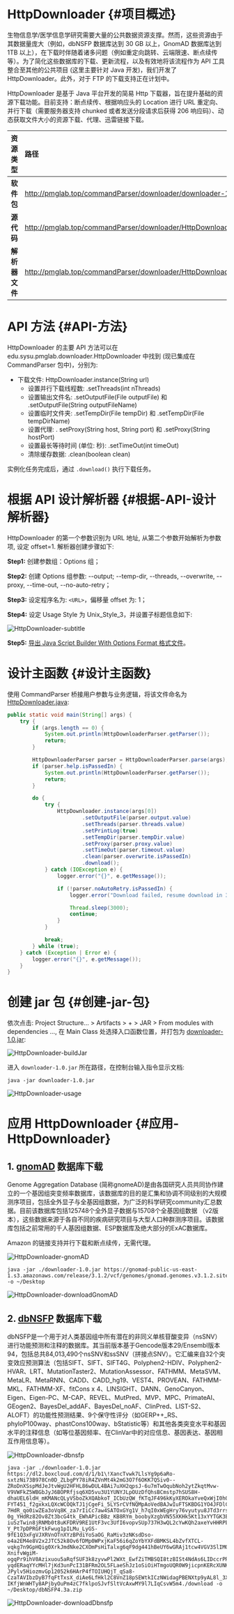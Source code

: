 # HttpDownloader {#项目概述}

生物信息学/医学信息学研究需要大量的公共数据资源支撑。然而，这些资源由于其数据量庞大（例如，dbNSFP 数据库达到 30 GB 以上，GnomAD 数据库达到 1TB 以上），在下载时伴随着诸多问题（例如重定向跳转、云端限速、断点续传等）。为了简化这些数据库的下载、更新流程，以及有效地将该流程作为 API 工具整合至其他的公共项目 (这里主要针对 Java 开发)，我们开发了HttpDownloader。此外，对于 FTP 的下载支持正在计划中。

HttpDownloader 是基于 Java 平台开发的简易 Http 下载器，旨在提升基础的资源下载功能。目前支持：断点续传、根据响应头的 Location 进行 URL 重定向、并行下载（需要服务器支持 chunked 或者发送分段请求后获得 206 响应码）、动态获取文件大小的资源下载、代理、迅雷链接下载。

| 资源类型       | 路径                                                         |
| :------------- | :----------------------------------------------------------- |
| **软件包**     | http://pmglab.top/commandParser/downloader/downloader-1.0.jar |
| **源代码**     | http://pmglab.top/commandParser/downloader/HttpDownloader.java |
| **解析器文件** | http://pmglab.top/commandParser/downloader/HttpDownloaderParser.java |

# API 方法 {#API-方法}

HttpDownloader 的主要 API 方法可以在 edu.sysu.pmglab.downloader.HttpDownloader 中找到 (现已集成在 CommandParser 包中)，分别为:

- 下载文件: HttpDownloader.instance(String url)
  - 设置并行下载线程数: .setThreads(int nThreads)
  - 设置输出文件名: .setOutputFile(File outputFile) 和 .setOutputFile(String outputFileName)
  - 设置临时文件夹: .setTempDir(File tempDir) 和 .setTempDir(File tempDirName)
  - 设置代理: . setProxy(String host, String port) 和 .setProxy(String hostPort)
  - 设置最长等待时间 (单位: 秒): .setTimeOut(int timeOut)
  - 清除缓存数据: .clean(boolean clean)

实例化任务完成后，通过 `.download()` 执行下载任务。

# 根据 API 设计解析器 {#根据-API-设计解析器}

HttpDownloader 的第一个参数识别为 URL 地址, 从第二个参数开始解析为参数项, 设定 offset=1. 解析器创建步骤如下:

**Step1:** 创建参数组：Options 组；

**Step2:** 创建 Options 组参数: --output; --temp-dir, --threads, --overwrite, --proxy, --time-out, --no-auto-retry；

**Step3:** 设定程序名为: `<URL>`，偏移量 offset 为: 1；

**Step4:** 设定 Usage Style 为 Unix_Style_3，并设置子标题信息如下:

![HttpDownloader-subtitle](../../image/HttpDownloader-subtitle.png)

**Step5:** [导出 Java Script Builder With Options Format 格式文件](http://pmglab.top/commandParser/downloader/HttpDownloaderParser.java)。

# 设计主函数 {#设计主函数}

使用 CommandParser 桥接用户参数与业务逻辑，将该文件命名为 [HttpDownloader.java](http://pmglab.top/commandParser/downloader/HttpDownloader.java):

```java
public static void main(String[] args) {
    try {
        if (args.length == 0) {
            System.out.println(HttpDownloaderParser.getParser());
            return;
        }

        HttpDownloaderParser parser = HttpDownloaderParser.parse(args);
        if (parser.help.isPassedIn) {
            System.out.println(HttpDownloaderParser.getParser());
            return;
        }

        do {
            try {
                HttpDownloader.instance(args[0])
                        .setOutputFile(parser.output.value)
                        .setThreads(parser.threads.value)
                        .setPrintLog(true)
                        .setTempDir(parser.tempDir.value)
                        .setProxy(parser.proxy.value)
                        .setTimeOut(parser.timeout.value)
                        .clean(parser.overwrite.isPassedIn)
                        .download();
            } catch (IOException e) {
                logger.error("{}", e.getMessage());

                if (!parser.noAutoRetry.isPassedIn) {
                    logger.error("Download failed, resume download in 3 seconds.");

                    Thread.sleep(3000);
                    continue;
                }
            }

            break;
        } while (true);
    } catch (Exception | Error e) {
        logger.error("{}", e.getMessage());
    }
}
```

# 创建 jar 包 {#创建-jar-包}

依次点击: Project Structure… > Artifacts > + > JAR > From modules with dependencies …, 在 Main Class 处选择入口函数位置，并打包为 [downloader-1.0.jar](http://pmglab.top/commandParser/downloader/downloader-1.0.jar):

![HttpDownloader-buildJar](../../image/HttpDownloader-buildJar.png)

进入 `downloader-1.0.jar` 所在路径，在控制台输入指令显示文档: 

```shell
java -jar downloader-1.0.jar
```

![HttpDownloader-usage](../../image/HttpDownloader-usage.png)

# 应用 HttpDownloader {#应用-HttpDownloader}

## 1. [gnomAD](https://link.zhihu.com/?target=https%3A//gnomad.broadinstitute.org/downloads) 数据库下载

Genome Aggregation Database (简称gnomeAD)是由各国研究人员共同协作建立的一个基因组突变频率数据库，该数据库的目的是汇集和协调不同级别的大规模测序项目，包括全外显子与全基因组数据，为广泛的科学研究community汇总数据。目前该数据库包括125748个全外显子数据与15708个全基因组数据 （v2版本），这些数据来源于各自不同的疾病研究项目与大型人口种群测序项目。该数据库包括之前常用的千人基因组数据、ESP数据库及绝大部分的ExAC数据库。

Amazon 的链接支持并行下载和断点续传，无需代理。

![HttpDownloader-gnomAD](../../image/HttpDownloader-gnomAD.png)

```shell
java -jar ./downloader-1.0.jar https://gnomad-public-us-east-1.s3.amazonaws.com/release/3.1.2/vcf/genomes/gnomad.genomes.v3.1.2.sites.chr1.vcf.bgz -o ~/Desktop 
```

![HttpDownloader-downloadGnomAD](../../image/HttpDownloader-downloadGnomAD.png)

## 2. [dbNSFP](https://sites.google.com/site/jpopgen/dbNSFP) 数据库下载

dbNSFP是一个用于对人类基因组中所有潜在的非同义单核苷酸变异（nsSNV）进行功能预测和注释的数据库。其当前版本基于Gencode版本29/Ensembl版本94，包括总共84,013,490个nsSNV和ssSNV（拼接点SNV）。它汇编来自32个突变效应预测算法（包括SIFT、SIFT、SIFT4G、Polyphen2-HDIV、Polyphen2-HVAR、LRT、MutationTaster2、MutationAssessor、FATHMM、MetaSVM、MetaLR、MetaRNN、CADD、CADD_hg19、VEST4、PROVEAN、FATHMM-MKL、FATHMM-XF、fitCons x 4、LINSIGHT、DANN、GenoCanyon、Eigen、Eigen-PC、M-CAP、REVEL、MutPred、MVP、MPC、PrimateAI、GEogen2、BayesDel_addAF、BayesDel_noAF、ClinPred、LIST-S2、ALOFT）的功能性预测结果、9个保守性评分（如GERP++_RS、phyloP100way、phastCons100way、bStatistic等）和其他各类突变水平和基因水平的注释信息（如等位基因频率、在ClinVar中的对应信息、基因表达、基因相互作用信息等）。

![HttpDownloader-dbnsfp](../../image/HttpDownloader-dbnsfp.png)

```shell
java -jar ./downloader-1.0.jar https://dl2.boxcloud.com/d/1/b1\!XancTvwk7LlsYg9p6aRo-sxtzNi73B978Cn0D_ZLbgPY78iR4ZVnMt4k2mG3O7f6OKK7QSiv0--ZRoDnXSspMdJeJtvWgU2HFHL86wDUL4BAi7uXH2qpsJ-6u7mTwOqubNoh2ytZkqtMvw-V9VWFkZ5WBGbJyJ6BOPRfjsq6XD5vu3U1YUNYJLpOUzDfQhsBCmstp7hSUS8H-dhaUEL6ldH_mKMANcQLyVSboZkXQAbkoT_ICbUzQW_fKTqJF496kKyXEROkaYveQxWjI0h00O-FYT451_f2gxkxLQXcWCOQkTJ1jCgeFi_5LYSrCVfNQMpAoVedBAJwIuFTSKBDG1YO4JFDlCHmT_O00fYEpbP3L5-7HdR_qo0iwZEa3oVq8K_za7rIiCc7aw4SATOxGYg1V_h7qI0xWEgHry76vyutyu8JTd3rrsJE_0YwyQMrBh8a2BkvCS-0g_YHdRz82Ov8Zt3bcG4tk_EWhAPicBBz_KB8RYm_boobyXzgbVN55XKHk5Kt13xYYTGK3E855DrSq_ypxfx_qXZyeZQOSQuV6capn_eT-iuSzTwin8jRNMb0t8uKFDRV9RE1UtF3vc3UfI6vopvSUp737H3wQL2cYwKQh2axeYvHHRPbRnp4Gz2uShcVsiayIl5QzJxnhuesLkfuyK7iT5phQX_eDzzVuHsZS5dc9BEivr-Y_Pt7pDPRGFtkFwug1pILMu_LyGS-9fE1Q3xFgVJXRVnOTnXYzBPdiYoSaOG_RaMiv3zNKsdDso-o4a2EM4e8V2x2JTC52k8Ov6fDMp0WPxjKaF56i6qZoYbYXFdBMKSL4bZvfXTCL-vqkg7n9GpHQig0XrkJmdNke2CXOmPsHiTalxg6qF9dg441hBeUY6wGRAj1tcw4VGV3SlIMOl2H0ZV_353P9tostSh_3EOm7Z0kitxJs0UOsI3vMgfPoW0MF-XnifvWgiM-ogqPr9ihV0Azixuou5aRqfSUF3k8zyvwPl2WXt_EwfZiTMBSQI8tzBISt4NdAs6LIDccrPRUARIAqOAOx9kqmLAy-yqdERaqYYcMHl7jKd3unPcI31BFRm2OL5FLaeShJz1oSiOiHTmgoUQR0W9jicpnKERcXUNKi6hOurquu6ciNGbWZIc0cO9O8WTxadzYVFqDvTYiPgfinZPozVQrzml-JPylv5HiozmvGp12052k6HArP4fTOIUHQjT_qSa8-CzaTAVIbzDyB7fqFtTxsX_diAe6LfHkl2C8VnZ18pSEWtkICzNWidagPBENXtp9yAL8l_3X_p4R0hH7FfV5a5FmS5LfhRkmcEXj1lP4FokZyEWnYgv4OZ9R3CDble-IKfjWnWHTy8APjbyOuPm4zC7fklpoSJvfSltVcAxwMY9l7LIqCsvW5m4./download -o ~/Desktop/dbNSFP4.3a.zip
```

![HttpDownloader-downloadDbnsfp](../../image/HttpDownloader-downloadDbnsfp.png)
